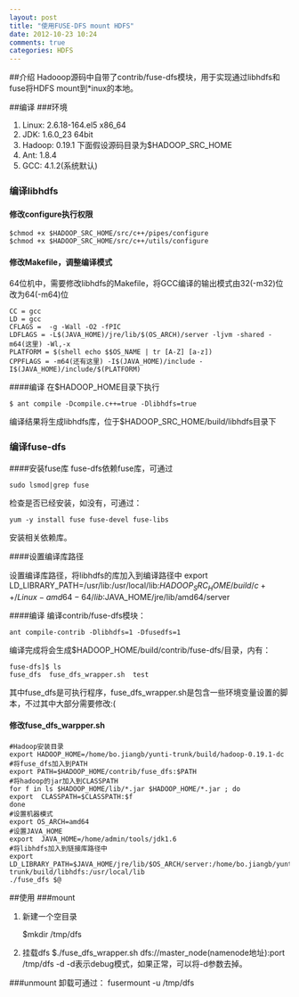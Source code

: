 ```yaml
---
layout: post
title: "使用FUSE-DFS mount HDFS"
date: 2012-10-23 10:24
comments: true
categories: HDFS
---
```


##介绍
Hadooop源码中自带了contrib/fuse-dfs模块，用于实现通过libhdfs和fuse将HDFS mount到*inux的本地。

##编译
###环境
1. Linux: 2.6.18-164.el5 x86_64
2. JDK: 1.6.0_23 64bit
3. Hadoop: 0.19.1 下面假设源码目录为$HADOOP_SRC_HOME
4. Ant: 1.8.4
5. GCC: 4.1.2(系统默认)

### 编译libhdfs
#### 修改configure执行权限
	
	$chmod +x $HADOOP_SRC_HOME/src/c++/pipes/configure
	$chmod +x $HADOOP_SRC_HOME/src/c++/utils/configure
#### 修改Makefile，调整编译模式
64位机中，需要修改libhdfs的Makefile，将GCC编译的输出模式由32(-m32)位改为64(-m64)位

	CC = gcc
	LD = gcc
	CFLAGS =  -g -Wall -O2 -fPIC
	LDFLAGS = -L$(JAVA_HOME)/jre/lib/$(OS_ARCH)/server -ljvm -shared -m64(这里) -Wl,-x
	PLATFORM = $(shell echo $$OS_NAME | tr [A-Z] [a-z])
	CPPFLAGS = -m64(还有这里) -I$(JAVA_HOME)/include -I$(JAVA_HOME)/include/$(PLATFORM)
	
####编译
在$HADOOP_HOME目录下执行

	$ ant compile -Dcompile.c++=true -Dlibhdfs=true
编译结果将生成libhdfs库，位于$HADOOP_SRC_HOME/build/libhdfs目录下

### 编译fuse-dfs
####安装fuse库
fuse-dfs依赖fuse库，可通过

	sudo lsmod|grep fuse

检查是否已经安装，如没有，可通过：

	yum -y install fuse fuse-devel fuse-libs

安装相关依赖库。

####设置编译库路径

设置编译库路径，将libhdfs的库加入到编译路径中
	export LD_LIBRARY_PATH=/usr/lib:/usr/local/lib:$HADOOP_SRC_HOME/build/c++/Linux-amd64-64/lib:$JAVA_HOME/jre/lib/amd64/server

####编译
编译contrib/fuse-dfs模块：

	ant compile-contrib -Dlibhdfs=1 -Dfusedfs=1
	
编译完成将会生成$HADOOP_HOME/build/contrib/fuse-dfs/目录，内有：

	fuse-dfs]$ ls
	fuse_dfs  fuse_dfs_wrapper.sh  test

其中fuse\_dfs是可执行程序，fuse\_dfs\_wrapper.sh是包含一些环境变量设置的脚本，不过其中大部分需要修改:(

#### 修改fuse\_dfs\_warpper.sh

	#Hadoop安装目录
	export HADOOP_HOME=/home/bo.jiangb/yunti-trunk/build/hadoop-0.19.1-dc
	#将fuse_dfs加入到PATH
	export PATH=$HADOOP_HOME/contrib/fuse_dfs:$PATH
	#将hadoop的jar加入到CLASSPATH
	for f in ls $HADOOP_HOME/lib/*.jar $HADOOP_HOME/*.jar ; do
	export  CLASSPATH=$CLASSPATH:$f
	done
	#设置机器模式
	export OS_ARCH=amd64
	#设置JAVA_HOME
	export  JAVA_HOME=/home/admin/tools/jdk1.6
	#将libhdfs加入到链接库路径中
	export LD_LIBRARY_PATH=$JAVA_HOME/jre/lib/$OS_ARCH/server:/home/bo.jiangb/yunti-trunk/build/libhdfs:/usr/local/lib
	./fuse_dfs $@

##使用
###mount
1. 新建一个空目录

	$mkdir /tmp/dfs
	
2. 	挂载dfs
	$./fuse_dfs_wrapper.sh dfs://master_node(namenode地址):port /tmp/dfs -d
-d表示debug模式，如果正常，可以将-d参数去掉。

###unmount
卸载可通过：
	fusermount -u /tmp/dfs